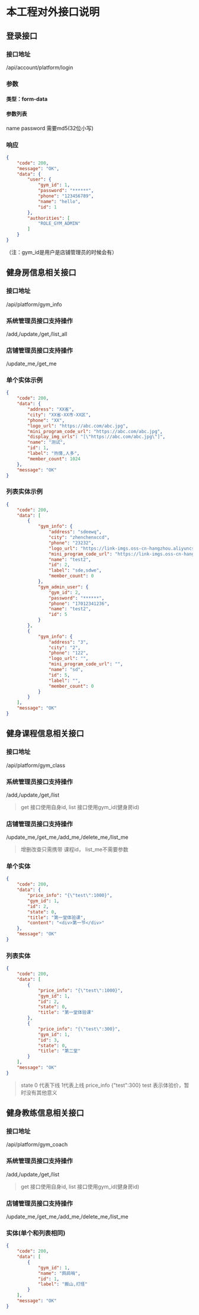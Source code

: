 # 本工程对外接口说明

## 登录接口
### 接口地址
/api/account/platform/login
### 参数
#### 类型：form-data
#### 参数列表
name
password 需要md5(32位小写)
### 响应
```json
{
    "code": 200,
    "message": "OK",
    "data": {
        "user": {
            "gym_id": 1, 
            "password": "******",
            "phone": "123456789",
            "name": "hello",
            "id": 1
        },
        "authorities": [
            "ROLE_GYM_ADMIN"
        ]
    }
}

```
（注：gym_id是用户是店铺管理员的时候会有）
## 健身房信息相关接口
### 接口地址
/api/platform/gym_info
### 系统管理员接口支持操作
/add,/update,/get,/list_all

### 店铺管理员接口支持操作
/update_me,/get_me
### 单个实体示例
```json
{
    "code": 200,
    "data": {
        "address": "XX省",
        "city": "XX省-XX市-XX区",
        "phone": "XX",
        "logo_url": "https://abc.com/abc.jpg",
        "mini_program_code_url": "https://abc.com/abc.jpg",
        "display_img_urls": "[\"https://abc.com/abc.jpg\"]",
        "name": "测试",
        "id": 1,
        "label": "热情,人多",
        "member_count": 1024
    },
    "message": "OK"
}
```

### 列表实体示例
```json
{
    "code": 200,
    "data": [
        {
            "gym_info": {
                "address": "sdeewq",
                "city": "zhenchenxccd",
                "phone": "23232",
                "logo_url": "https://link-imgs.oss-cn-hangzhou.aliyuncs.com/link-platform/1552294756406.jpg",
                "mini_program_code_url": "https://link-imgs.oss-cn-hangzhou.aliyuncs.com/link-platform/1552297474062125.jpg",
                "name": "test2",
                "id": 2,
                "label": "sde,sdwe",
                "member_count": 0
            },
            "gym_admin_user": {
                "gym_id": 2,
                "password": "******",
                "phone": "17012341236",
                "name": "test2",
                "id": 5
            }
        },
        {
            "gym_info": {
                "address": "3",
                "city": "2",
                "phone": "122",
                "logo_url": "",
                "mini_program_code_url": "",
                "name": "sd",
                "id": 5,
                "label": "",
                "member_count": 0
            }
        }
    ],
    "message": "OK"
}
```

## 健身课程信息相关接口
### 接口地址
/api/platform/gym_class
### 系统管理员接口支持操作
/add,/update,/get,/list
> get 接口使用自身id, list 接口使用gym_id(健身房id)
### 店铺管理员接口支持操作
/update_me,/get_me,/add_me,/delete_me,/list_me
> 增删改查只需携带 课程id， list_me不需要参数
### 单个实体
```json
{
    "code": 200,
    "data": {
        "price_info": "{\"test\":1000}",
        "gym_id": 1,
        "id": 2,
        "state": 0,
        "title": "第一堂体验课",
        "content": "<div>第一节</div>"
    },
    "message": "OK"
}
```

### 列表实体
```json
{
    "code": 200,
    "data": [
        {
            "price_info": "{\"test\":1000}",
            "gym_id": 1,
            "id": 2,
            "state": 0,
            "title": "第一堂体验课"
        },
        {
            "price_info": "{\"test\":300}",
            "gym_id": 1,
            "id": 3,
            "state": 0,
            "title": "第二堂"
        }
    ],
    "message": "OK"
}
```
> state 0 代表下线 1代表上线
> price_info {\"test\":300} test 表示体验价，暂时没有其他意义


## 健身教练信息相关接口
### 接口地址
/api/platform/gym_coach
### 系统管理员接口支持操作
/add,/update,/get,/list
> get 接口使用自身id, list 接口使用gym_id(健身房id)
### 店铺管理员接口支持操作
/update_me,/get_me,/add_me,/delete_me,/list_me

### 实体(单个和列表相同)
```json
{
    "code": 200,
    "data": [
        {
            "gym_id": 1,
            "name": "鹧鸪哨",
            "id": 1,
            "label": "搬山,打怪"
        }
    ],
    "message": "OK"
}
```